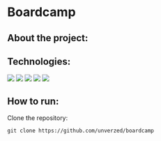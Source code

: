 <h1>Boardcamp</h1>

<h2>About the project:</h2>

<h2>Technologies:</h2>
<div align="left">
<img src="https://img.shields.io/badge/node.js-6DA55F?style=for-the-badge&logo=node.js&logoColor=white"/>
<img src="https://img.shields.io/badge/postgres-%23316192.svg?style=for-the-badge&logo=postgresql&logoColor=white"/>
<img src="https://img.shields.io/badge/express.js-%23404d59.svg?style=for-the-badge&logo=express&logoColor=%2361DAFB"/>
<img src="https://img.shields.io/badge/javascript-%23323330.svg?style=for-the-badge&logo=javascript&logoColor=%23F7DF1E"/>
<img src="https://img.shields.io/badge/heroku-%23430098.svg?style=for-the-badge&logo=heroku&logoColor=white"/>
  </div>

<h2>How to run:</h2>
<p>Clone the repository:</p>

```
git clone https://github.com/unverzed/boardcamp
```
